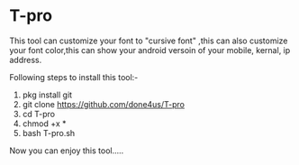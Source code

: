# T-pro
This tool can customize your font to "cursive font" ,this can also customize your font color,this can show your android versoin of your mobile, kernal, ip address.

Following steps to install this tool:-

1. pkg install git 
2. git clone https://github.com/done4us/T-pro
3. cd T-pro
4. chmod +x *
5. bash T-pro.sh



Now you can enjoy this tool..... 
